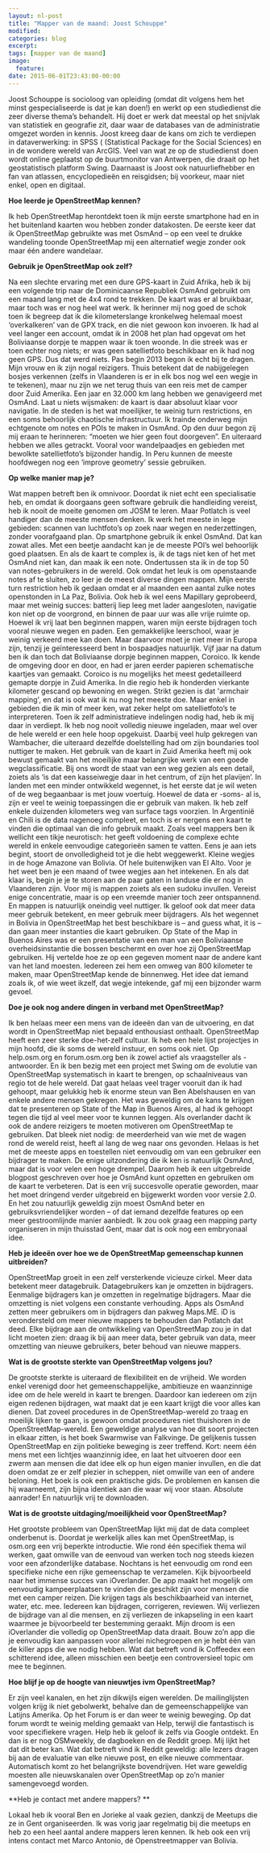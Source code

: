 ```yaml
---
layout: nl-post
title: "Mapper van de maand: Joost Schouppe"
modified:
categories: blog
excerpt:
tags: [mapper van de maand]
image:
  feature:
date: 2015-06-01T23:43:00-00:00
---
```

Joost Schouppe is socioloog van opleiding (omdat dit volgens hem het minst gespecialiseerde is dat je kan doen!) en werkt op een studiedienst die zeer diverse thema’s behandelt. Hij doet er werk dat meestal op het snijvlak van statistiek en geografie zit, daar waar de  databases van de administratie omgezet worden in kennis. Joost kreeg daar de kans om zich te verdiepen in dataverwerking: in SPSS ( (Statistical Package for the Social Sciences) en in de wondere wereld van ArcGIS. Veel van wat ze op de studiedienst doen wordt online geplaatst op de buurtmonitor van Antwerpen, die draait op het geostatistisch platform Swing. Daarnaast is Joost ook natuurliefhebber en fan van atlassen, encyclopedieën en reisgidsen; bij voorkeur, maar niet enkel, open en digitaal.

**Hoe leerde je OpenStreetMap kennen?**  

Ik heb OpenStreetMap herontdekt toen ik mijn eerste smartphone had en in het buitenland kaarten wou hebben zonder datakosten. De eerste keer dat ik OpenStreetMap gebruikte was met OsmAnd – op een veel te drukke wandeling toonde OpenStreetMap mij een alternatief wegje zonder ook maar één andere wandelaar. 

**Gebruik je OpenStreetMap ook zelf?**

Na een slechte ervaring met een dure GPS-kaart in Zuid Afrika, heb ik bij een volgende trip naar de Dominicaanse Republiek OsmAnd gebruikt om een maand lang met de 4x4 rond te trekken. De kaart was er al bruikbaar, maar toch was er nog heel wat werk. Ik herinner mij nog goed de schok toen ik begreep dat ik die kilometerslange kronkelweg helemaal moest ‘overkalkeren’ van de GPX track, en die niet gewoon kon invoeren.
Ik had al veel langer een account, omdat ik in 2008 het plan had opgevat om het Boliviaanse dorpje te mappen waar ik toen woonde. In die streek was er toen echter nog niets; er was geen satellietfoto beschikbaar en ik had nog geen GPS. Dus dat werd niets.  Pas begin 2013 begon ik echt bij te dragen.
Mijn vrouw en ik zijn nogal reizigers. Thuis betekent dat de nabijgelegen bosjes verkennen (zelfs in Vlaanderen is er in elk bos nog wel een wegje in te tekenen), maar nu zijn we net terug thuis van een reis met de camper door Zuid Amerika. Een jaar en 32.000 km lang hebben we genavigeerd met OsmAnd. Laat u niets wijsmaken: de kaart is daar absoluut klaar voor navigatie. In de steden is het wat moeilijker, te weinig turn restrictions, en een soms behoorlijk chaotische infrastructuur. Ik trainde onderweg mijn echtgenote om notes en POIs te maken in OsmAnd. Op den duur begon zij mij eraan te herinneren: “moeten we hier geen fout doorgeven”. En uiteraard hebben we alles getrackt. Vooral voor wandelpaadjes en gebieden met bewolkte satellietfoto’s bijzonder handig. In Peru kunnen de meeste hoofdwegen nog een ‘improve geometry’ sessie gebruiken.

**Op welke manier map je?**

Wat mappen betreft ben ik omnivoor. Doordat ik niet echt een specialisatie heb, en omdat ik doorgaans geen software gebruik die handleiding vereist, heb ik nooit de moeite genomen om JOSM te leren. Maar Potlatch is veel handiger dan de meeste mensen denken. Ik werk het meeste in lege gebieden: scannen van luchtfoto’s op zoek naar wegen en nederzettingen, zonder voorafgaand plan. 
Op smartphone gebruik ik enkel OsmAnd. Dat kan zowat alles. Met een beetje aandacht kan je de meeste POI’s wel behoorlijk goed plaatsen. En als de kaart te complex is, ik de tags niet ken of het met OsmAnd niet kan, dan maak ik een note. Ondertussen sta ik in de top 50 van notes-gebruikers in de wereld. Ook omdat het leuk is om openstaande notes af te sluiten, zo leer je de meest diverse dingen mappen. Mijn eerste turn restriction heb ik gedaan omdat er al maanden een aantal zulke notes openstonden in La Paz, Bolivia.
Ook heb ik wel eens Mapillary geprobeerd, maar met weinig succes: batterij liep leeg met lader aangesloten, navigatie kon niet op de voorgrond, en binnen de paar uur was alle vrije ruimte op.
Hoewel ik vrij laat ben beginnen mappen, waren mijn eerste bijdragen toch vooral nieuwe wegen en paden. Een gemakkelijke leerschool, waar je weinig verkeerd mee kan doen. Maar daarvoor moet je niet meer in Europa zijn, tenzij je geïnteresseerd bent in bospaadjes natuurlijk. Vijf jaar na datum ben ik dan toch dat Boliviaanse dorpje beginnen mappen, Coroico.  Ik kende de omgeving door en door, en had er jaren eerder papieren schematische kaartjes van gemaakt. Coroico is nu mogelijks het meest gedetailleerd gemapte dorpje in Zuid Amerika. In die regio heb ik honderden vierkante kilometer gescand op bewoning en wegen. Strikt gezien is dat 'armchair mapping', en dat is ook wat ik nu nog het meeste doe. Maar enkel in gebieden die ik min of meer ken, wat zeker helpt om satellietfoto’s te interpreteren. 
Toen ik zelf administratieve indelingen nodig  had, heb ik mij daar in verdiept. Ik heb nog nooit volledig nieuwe ingeladen, maar wel over de hele wereld er een hele hoop opgekuist. Daarbij veel hulp gekregen van Wambacher, die uiteraard dezelfde doelstelling had om zijn boundaries tool nuttiger te maken.
Het gebruik van de kaart in Zuid Amerika heeft mij ook bewust gemaakt van het moeilijke maar belangrijke werk van een goede wegclassificatie. Bij ons wordt de staat van een weg gezien als een detail, zoiets als ‘is dat een kasseiwegje daar in het centrum, of zijn het plavijen’. In landen met een minder ontwikkeld wegennet, is het eerste dat je wil weten of de weg begaanbaar is met jouw voertuig. Hoewel de data er -soms- al is, zijn er veel te weinig toepassingen die er gebruik van maken. Ik heb zelf enkele duizenden kilometers weg van surface tags voorzien. In Argentinië en Chili is de data nagenoeg compleet, en toch is er nergens een kaart te vinden die optimaal van die info gebruik maakt.
Zoals veel mappers ben ik wellicht een tikje neurotisch: het geeft voldoening de complexe echte wereld in enkele eenvoudige categorieën samen te vatten. Eens je aan iets begint, stoort de onvolledigheid tot je die hebt weggewerkt. Kleine wegjes in de hoge Amazone van Bolivia. Of hele buitenwijken van El Alto. Voor je het weet ben je een maand of twee wegjes aan het intekenen. En als dat klaar is, begin je je te storen aan de paar gaten in landuse die er nog in Vlaanderen zijn. Voor mij is mappen zoiets als een sudoku invullen. Vereist enige concentratie, maar is op een vreemde manier toch zeer ontspannend. En mappen is natuurlijk oneindig veel nuttiger. 
Ik geloof ook dat meer data meer gebruik betekent, en meer gebruik meer bijdragers. Als het wegennet in Bolivia in OpenStreetMap het best beschikbare is – and guess what, it is – dan gaan meer instanties die kaart gebruiken. Op State of the Map in Buenos Aires was er een presentatie van een man van een Boliviaanse overheidsinstantie die bossen beschermt en over hoe zij OpenStreetMap gebruiken. Hij vertelde hoe ze op een gegeven moment naar de andere kant van het land moesten. Iedereen zei hem een omweg  van 800 kilometer te maken, maar OpenStreetMap kende de binnenweg. Het idee dat iemand zoals ik, of wie weet ikzelf, dat wegje intekende, gaf mij een bijzonder warm gevoel.

**Doe je ook nog andere dingen in verband met OpenStreetMap?**

Ik ben helaas meer een mens van de ideeën dan van de uitvoering, en dat wordt in OpenStreetMap niet bepaald enthousiast onthaalt. OpenStreetMap heeft een zeer sterke doe-het-zelf cultuur. Ik heb een hele lijst projectjes in mijn hoofd, die ik soms de wereld instuur, en soms ook niet. Op help.osm.org en  forum.osm.org ben ik zowel actief als vraagsteller als -antwoorder. En ik ben bezig met een project  met Swing om de evolutie van OpenStreetMap systematisch in kaart te brengen, op schaalniveaus van regio tot de hele wereld. Dat gaat helaas veel trager vooruit dan ik had gehoopt, maar gelukkig heb ik enorme steun van Ben Abelshausen en van enkele andere mensen gekregen. Het was geweldig om de kans te krijgen dat te presenteren op State of the Map in Buenos Aires, al had ik gehoopt tegen die tijd al veel meer voor te kunnen leggen.
Als overlander dacht ik ook de andere reizigers te moeten motiveren om OpenStreetMap te gebruiken. Dat bleek niet nodig: de meerderheid van wie met de wagen rond de wereld reist, heeft al lang de weg naar ons gevonden. Helaas is het met de meeste apps en toestellen niet eenvoudig om van een gebruiker een bijdrager te maken. De enige uitzondering die ik ken is natuurlijk OsmAnd, maar dat is voor velen een hoge drempel. Daarom heb ik een uitgebreide blogpost geschreven over hoe je OsmAnd kunt opzetten en gebruiken om de kaart te verbeteren. Dat is een vrij succesvolle operatie geworden, maar het moet dringend verder uitgebreid en bijgewerkt worden voor versie 2.0. En het zou natuurlijk geweldig zijn moest OsmAnd beter en gebruiksvriendelijker worden – of dat iemand dezelfde features op een meer gestroomlijnde manier aanbiedt.
Ik zou ook graag een mapping party organiseren in mijn thuisstad Gent, maar dat is ook nog een embryonaal idee. 

**Heb je ideeën over hoe we de OpenStreetMap gemeenschap kunnen uitbreiden?**

OpenStreetMap groeit in een zelf versterkende vicieuze cirkel. Meer data betekent meer datagebruik. Datagebruikers kan je omzetten in bijdragers. Eenmalige bijdragers kan je omzetten in regelmatige bijdragers. Maar die omzetting is niet volgens een constante verhouding. Apps als OsmAnd zetten meer gebruikers om in bijdragers dan pakweg Maps.ME. iD is verondersteld om meer nieuwe mappers te behouden dan Potlatch dat deed. Elke bijdrage aan de ontwikkeling van OpenStreetMap zou je in dat licht moeten zien: draag ik bij aan meer data, beter gebruik van data, meer omzetting van nieuwe gebruikers, beter behoud van nieuwe mappers.

**Wat is de grootste sterkte van OpenStreetMap volgens jou?**

De grootste sterkte is uiteraard de flexibiliteit en de vrijheid. We worden enkel verenigd door het gemeenschappelijke, ambitieuze en waanzinnige idee om de hele wereld in kaart te brengen. Daardoor kan iedereen om zijn eigen redenen bijdragen, wat maakt dat je een kaart krijgt die voor alles kan dienen. Dat zoveel procedures in de OpenStreetMap-wereld zo traag en moeilijk lijken te gaan, is gewoon omdat procedures niet thuishoren in de OpenStreetMap-wereld. Een geweldige analyse van hoe dit soort projecten in elkaar zitten, is het boek Swarmwise van Falkvinge. De gelijkenis tussen OpenStreetMap en zijn politieke beweging is zeer treffend. Kort: neem één mens met een lichtjes waanzinnig idee, en laat het uitvoeren door een zwerm aan mensen die dat idee elk op hun eigen manier invullen, en die dat doen omdat ze er zelf plezier in scheppen, niet omwille van een of andere beloning. Het boek is ook een praktische gids. De problemen en kansen die hij waarneemt, zijn bijna identiek aan die waar wij voor staan. Absolute aanrader! En natuurlijk vrij te downloaden. 

**Wat is de grootste uitdaging/moeilijkheid voor OpenStreetMap?**

Het grootste probleem van OpenStreetMap lijkt mij dat de data compleet onderbenut is. Doordat je werkelijk alles kan met OpenStreetMap, is osm.org een vrij beperkte introductie. Wie rond één specifiek thema wil werken, gaat omwille van de eenvoud van werken toch nog steeds kiezen voor een afzonderlijke database. Nochtans is het eenvoudig om rond een specifieke niche een rijke gemeenschap te verzamelen. Kijk bijvoorbeeld naar het immense succes van iOverlander. De app maakt het mogelijk om eenvoudig kampeerplaatsen te vinden die geschikt zijn voor mensen die met een camper reizen. Die krijgen tags als beschikbaarheid van internet, water, etc. mee. Iedereen kan bijdragen, corrigeren, reviewen. Wij verliezen de bijdrage van al die mensen, en zij verliezen de inkapseling in een kaart waarmee je bijvoorbeeld ter bestemming geraakt. Mijn droom is een iOverlander die volledig op OpenStreetMap data draait. Bouw zo’n app die je eenvoudig kan aanpassen voor allerlei nichegroepen en je hebt één van de killer apps die we nodig hebben. Wat dat betreft vond ik Coffeedex een schitterend idee, alleen misschien een beetje een controversieel topic om mee te beginnen. 

**Hoe blijf je op de hoogte van nieuwtjes ivm OpenStreetMap?**

Er zijn veel kanalen, en het zijn dikwijls eigen werelden. De mailinglijsten volgen krijg ik niet gebolwerkt, behalve dan de gemeenschappelijke van Latijns Amerika. Op het Forum is er dan weer te weinig beweging. Op dat forum wordt te weinig melding gemaakt van Help, terwijl die fantastisch is voor specifiekere vragen. Help heb ik geloof ik zelfs via Google ontdekt. En dan is er nog OSMweekly, de dagboeken en de Reddit groep. Mij lijkt het dat dit beter kan. Wat dat  betreft vind ik Reddit geweldig: alle lezers dragen bij aan de evaluatie van elke nieuwe post, en elke nieuwe commentaar. Automatisch komt zo het belangrijkste bovendrijven. Het ware geweldig moesten alle nieuwskanalen over OpenStreetMap op zo’n manier samengevoegd worden.

**Heb je contact met andere mappers? **

Lokaal heb ik vooral Ben en Jorieke al vaak gezien,  dankzij de Meetups die ze in Gent organiseerden. Ik was vorig jaar regelmatig bij die meetups en heb zo een heel aantal andere mappers leren kennen. Ik heb ook een vrij intens contact met Marco Antonio, dé Openstreetmapper van Bolivia.

